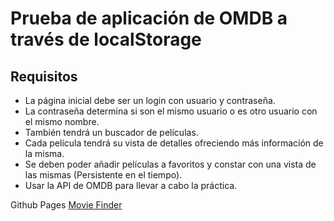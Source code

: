# Prueba de aplicación de OMDB a través de localStorage

## Requisitos

-   La página inicial debe ser un login con usuario y contraseña.
-   La contraseña determina si son el mismo usuario o es otro usuario con el mismo nombre.
-   También tendrá un buscador de películas.
-   Cada película tendrá su vista de detalles ofreciendo más información de la misma.
-   Se deben poder añadir películas a favoritos y constar con una vista de las mismas (Persistente en el tiempo).
-   Usar la API de OMDB para llevar a cabo la práctica.

Github Pages [Movie Finder](https://rr69sport.github.io/movie-finder)
